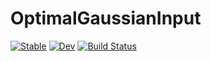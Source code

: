 # OptimalGaussianInput

[![Stable](https://img.shields.io/badge/docs-stable-blue.svg)](https://stephans3.github.io/OptimalGaussianInput.jl/stable/)
[![Dev](https://img.shields.io/badge/docs-dev-blue.svg)](https://stephans3.github.io/OptimalGaussianInput.jl/dev/)
[![Build Status](https://github.com/stephans3/OptimalGaussianInput.jl/actions/workflows/CI.yml/badge.svg?branch=main)](https://github.com/stephans3/OptimalGaussianInput.jl/actions/workflows/CI.yml?query=branch%3Amain)
